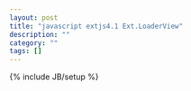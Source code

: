 ```yaml
---
layout: post
title: "javascript extjs4.1 Ext.LoaderView"
description: ""
category: ""
tags: []
---
```

{% include JB/setup %}
